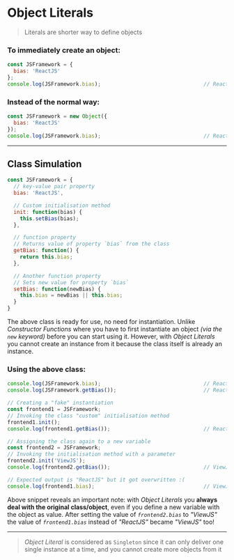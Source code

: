 # Object Literals
> Literals are shorter way to define objects

### To immediately create an object:
```javascript
const JSFramework = {
  bias: 'ReactJS'
};
console.log(JSFramework.bias);                                 // ReactJS
```

### Instead of the normal way:
```javascript
const JSFramework = new Object({
  bias: 'ReactJS'
});
console.log(JSFramework.bias);                                 // ReactJS
```

---

## Class Simulation
```javascript
const JSFramework = {
  // key-value pair property
  bias: 'ReactJS',

  // Custom initialisation method
  init: function(bias) {
    this.setBias(bias);
  },

  // function property
  // Returns value of property `bias` from the class
  getBias: function() {
    return this.bias;
  },

  // Another function property
  // Sets new value for property `bias`
  setBias: function(newBias) {
    this.bias = newBias || this.bias;
  }
}
```

The above class is ready for use, no need for instantiation. Unlike _Constructor Functions_ where you have to first instantiate an object _(via the `new` keyword)_ before you can start using it. However, with _Object Literals_ you cannot create an instance from it because the class itself is already an instance.

### Using the above class:

```javascript
console.log(JSFramework.bias);                                 // ReactJS
console.log(JSFramework.getBias());                            // ReactJS

// Creating a "fake" instantiation
const frontend1 = JSFramework;
// Invoking the class "custom" initialisation method
frontend1.init();
console.log(frontend1.getBias());                              // ReactJS

// Assigning the class again to a new variable
const frontend2 = JSFramework;
// Invoking the initialisation method with a parameter
frontend2.init('ViewJS');
console.log(frontend2.getBias());                              // ViewJS

// Expected output is "ReactJS" but it got overwritten :(
console.log(frontend1.bias);                                   // ViewJS
```

Above snippet reveals an important note: with _Object Literals_ you **always deal with the original class/object**, even if you define a new variable with the object as value. After setting the value of _`frontend2.bias`_ to _"ViewJS"_ the value of _`frontend1.bias`_ instead of _"ReactJS"_ became _"ViewJS"_ too!


---

> _Object Literal_ is considered as `Singleton` since it can only deliver one single instance at a time, and you cannot create more objects from it